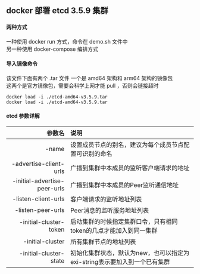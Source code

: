 ## docker 部署 etcd 3.5.9 集群  

#### 两种方式  
一种使用 docker run 方式，命令在 demo.sh 文件中  
另一种使用 docker-compose 编排方式

#### 导入镜像命令
该文件下面有两个 .tar 文件 一个是 amd64 架构和 arm64 架构的镜像包  
这两个是官方镜像包，需要会科学上网才能 pull ，否则会链接超时

```shell
docker load -i ./etcd-amd64-v3.5.9.tar
docker load -i ./etcd-amd64-v3.5.9.tar
```

#### etcd 参数详解  
|                          参数名 | 说明                                          |
|-----------------------------:|:--------------------------------------------|
|                        -name | 设置成员节点的别名，建议为每个成员节点配置可识别的命名                 |
|       -advertise-client-urls | 广播到集群中本成员的监听客户端请求的地址                        |
| -initial-advertise-peer-urls | 广播到集群中本成员的Peer监听通信地址                        |
|          -listen-client-urls | 客户端请求的监听地址列表                                |
|            -listen-peer-urls | Peer消息的监听服务地址列表                             |
|       -initial-cluster-token | 启动集群的时候指定集群口令，只有相同token的几点才能加入到同一集群         |
|             -initial-cluster | 所有集群节点的地址列表                                 |
|       -initial-cluster-state | 初始化集群状态，默认为new，也可以指定为exi-string表示要加入到一个已有集群 |